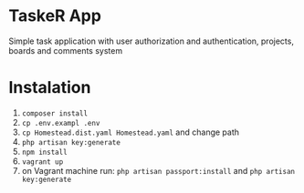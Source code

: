 # TaskeR App

Simple task application with user authorization and
authentication, projects, boards and comments system

# Instalation

  1. ``composer install``
  2. ``cp .env.exampl .env``
  3. ``cp Homestead.dist.yaml Homestead.yaml`` and change path
  4. ``php artisan key:generate``  
  5. ``npm install``
  6. ``vagrant up``
  7. on Vagrant machine run: 
    ``php artisan passport:install`` and ``php artisan key:generate``